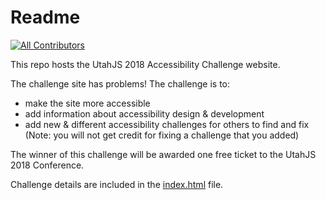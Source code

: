 # Readme
[![All Contributors](https://img.shields.io/badge/all_contributors-2-orange.svg?style=flat-square)](#contributors)

This repo hosts the UtahJS 2018 Accessibility Challenge website.

The challenge site has problems!  The challenge is to:
 - make the site more accessible
 - add information about accessibility design & development
 - add new & different accessibility challenges for others to find and fix (Note: you will not get credit for fixing a challenge that you added)
 
The winner of this challenge will be awarded one free ticket to the UtahJS 2018 Conference.

Challenge details are included in the [index.html](./index.html) file.
